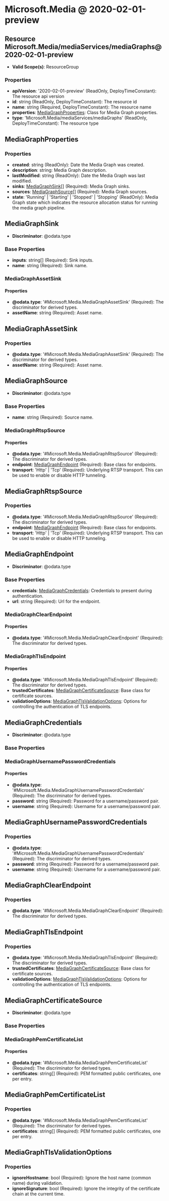 # Microsoft.Media @ 2020-02-01-preview

## Resource Microsoft.Media/mediaServices/mediaGraphs@2020-02-01-preview
* **Valid Scope(s)**: ResourceGroup
### Properties
* **apiVersion**: '2020-02-01-preview' (ReadOnly, DeployTimeConstant): The resource api version
* **id**: string (ReadOnly, DeployTimeConstant): The resource id
* **name**: string (Required, DeployTimeConstant): The resource name
* **properties**: [MediaGraphProperties](#mediagraphproperties): Class for Media Graph properties.
* **type**: 'Microsoft.Media/mediaServices/mediaGraphs' (ReadOnly, DeployTimeConstant): The resource type

## MediaGraphProperties
### Properties
* **created**: string (ReadOnly): Date the Media Graph was created.
* **description**: string: Media Graph description.
* **lastModified**: string (ReadOnly): Date the Media Graph was last modified.
* **sinks**: [MediaGraphSink](#mediagraphsink)[] (Required): Media Graph sinks.
* **sources**: [MediaGraphSource](#mediagraphsource)[] (Required): Media Graph sources.
* **state**: 'Running' | 'Starting' | 'Stopped' | 'Stopping' (ReadOnly): Media Graph state which indicates the resource allocation status for running the media graph pipeline.

## MediaGraphSink
* **Discriminator**: @odata.type

### Base Properties
* **inputs**: string[] (Required): Sink inputs.
* **name**: string (Required): Sink name.
### MediaGraphAssetSink
#### Properties
* **@odata.type**: '#Microsoft.Media.MediaGraphAssetSink' (Required): The discriminator for derived types.
* **assetName**: string (Required): Asset name.


## MediaGraphAssetSink
### Properties
* **@odata.type**: '#Microsoft.Media.MediaGraphAssetSink' (Required): The discriminator for derived types.
* **assetName**: string (Required): Asset name.

## MediaGraphSource
* **Discriminator**: @odata.type

### Base Properties
* **name**: string (Required): Source name.
### MediaGraphRtspSource
#### Properties
* **@odata.type**: '#Microsoft.Media.MediaGraphRtspSource' (Required): The discriminator for derived types.
* **endpoint**: [MediaGraphEndpoint](#mediagraphendpoint) (Required): Base class for endpoints.
* **transport**: 'Http' | 'Tcp' (Required): Underlying RTSP transport. This can be used to enable or disable HTTP tunneling.


## MediaGraphRtspSource
### Properties
* **@odata.type**: '#Microsoft.Media.MediaGraphRtspSource' (Required): The discriminator for derived types.
* **endpoint**: [MediaGraphEndpoint](#mediagraphendpoint) (Required): Base class for endpoints.
* **transport**: 'Http' | 'Tcp' (Required): Underlying RTSP transport. This can be used to enable or disable HTTP tunneling.

## MediaGraphEndpoint
* **Discriminator**: @odata.type

### Base Properties
* **credentials**: [MediaGraphCredentials](#mediagraphcredentials): Credentials to present during authentication.
* **url**: string (Required): Url for the endpoint.
### MediaGraphClearEndpoint
#### Properties
* **@odata.type**: '#Microsoft.Media.MediaGraphClearEndpoint' (Required): The discriminator for derived types.

### MediaGraphTlsEndpoint
#### Properties
* **@odata.type**: '#Microsoft.Media.MediaGraphTlsEndpoint' (Required): The discriminator for derived types.
* **trustedCertificates**: [MediaGraphCertificateSource](#mediagraphcertificatesource): Base class for certificate sources.
* **validationOptions**: [MediaGraphTlsValidationOptions](#mediagraphtlsvalidationoptions): Options for controlling the authentication of TLS endpoints.


## MediaGraphCredentials
* **Discriminator**: @odata.type

### Base Properties
### MediaGraphUsernamePasswordCredentials
#### Properties
* **@odata.type**: '#Microsoft.Media.MediaGraphUsernamePasswordCredentials' (Required): The discriminator for derived types.
* **password**: string (Required): Password for a username/password pair.
* **username**: string (Required): Username for a username/password pair.


## MediaGraphUsernamePasswordCredentials
### Properties
* **@odata.type**: '#Microsoft.Media.MediaGraphUsernamePasswordCredentials' (Required): The discriminator for derived types.
* **password**: string (Required): Password for a username/password pair.
* **username**: string (Required): Username for a username/password pair.

## MediaGraphClearEndpoint
### Properties
* **@odata.type**: '#Microsoft.Media.MediaGraphClearEndpoint' (Required): The discriminator for derived types.

## MediaGraphTlsEndpoint
### Properties
* **@odata.type**: '#Microsoft.Media.MediaGraphTlsEndpoint' (Required): The discriminator for derived types.
* **trustedCertificates**: [MediaGraphCertificateSource](#mediagraphcertificatesource): Base class for certificate sources.
* **validationOptions**: [MediaGraphTlsValidationOptions](#mediagraphtlsvalidationoptions): Options for controlling the authentication of TLS endpoints.

## MediaGraphCertificateSource
* **Discriminator**: @odata.type

### Base Properties
### MediaGraphPemCertificateList
#### Properties
* **@odata.type**: '#Microsoft.Media.MediaGraphPemCertificateList' (Required): The discriminator for derived types.
* **certificates**: string[] (Required): PEM formatted public certificates, one per entry.


## MediaGraphPemCertificateList
### Properties
* **@odata.type**: '#Microsoft.Media.MediaGraphPemCertificateList' (Required): The discriminator for derived types.
* **certificates**: string[] (Required): PEM formatted public certificates, one per entry.

## MediaGraphTlsValidationOptions
### Properties
* **ignoreHostname**: bool (Required): Ignore the host name (common name) during validation.
* **ignoreSignature**: bool (Required): Ignore the integrity of the certificate chain at the current time.

